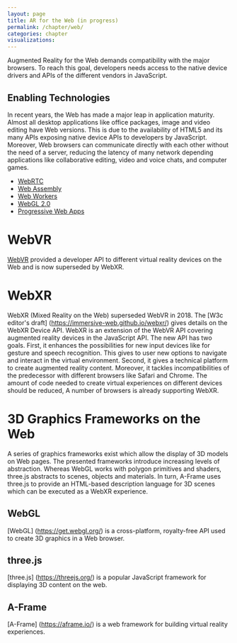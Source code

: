 ```yaml
---
layout: page
title: AR for the Web (in progress)
permalink: /chapter/web/
categories: chapter
visualizations:
---
```


Augmented Reality for the Web demands compatibility with the major browsers. To reach this goal, developers needs access to the native device drivers and APIs of the different vendors in JavaScript.

## Enabling Technologies

In recent years, the Web has made a major leap in application maturity. Almost all desktop applications like office packages, image and video editing have Web versions. This is due to the availability of HTML5 and its many APIs exposing native device APIs to developers by JavaScript.
Moreover, Web browsers can communicate directly with each other without the need of a server, reducing the latency of many network depending applications like collaborative editing, video and voice chats, and computer games.

- [WebRTC](https://webrtc.org/)
- [Web Assembly](https://webassembly.org/)
- [Web Workers](https://www.w3.org/TR/workers/)
- [WebGL 2.0](https://www.khronos.org/registry/webgl/specs/latest/2.0/)
- [Progressive Web Apps](https://developers.google.com/web/progressive-web-apps/)


# WebVR

[WebVR](https://immersive-web.github.io/webvr/) provided a developer API to different virtual reality devices on the Web and is now superseded by WebXR.

# WebXR

WebXR (Mixed Reality on the Web) superseded WebVR in 2018. The [W3c editor's draft] (https://immersive-web.github.io/webxr/)
gives details on the WebXR Device API.
WebXR is an extension of the WebVR API covering augmented reality devices in the JavaScript API. 
The new API has two goals.
First, it enhances the possibilities for new input devices like for gesture and speech recognition.
This gives to user new options to navigate and interact in the virtual environment.
Second, it gives a technical platform to create augmented reality content.
Moreover, it tackles incompatibilities of the predecessor with different browsers like Safari and Chrome. 
The amount of code needed to create virtual experiences on different devices should be reduced,
A number of browsers is already supporting WebXR.

[//]: # (QRD*19)


# 3D Graphics Frameworks on the Web

A series of graphics frameworks exist which allow the display of 3D models on Web pages.
The presented frameworks introduce increasing levels of abstraction.
Whereas WebGL works with polygon primitives and shaders, three.js abstracts to scenes, objects and materials.
In turn, A-Frame uses three.js to provide an HTML-based description language for 3D scenes which can be executed as a WebXR experience.

## WebGL

[WebGL] (https://get.webgl.org/) is a cross-platform, royalty-free API used to create 3D graphics in a Web browser.

## three.js

[three.js] (https://threejs.org/) is a popular JavaScript framework for displaying 3D content on the web.

## A-Frame

[A-Frame] (https://aframe.io/) is a web framework for building virtual reality experiences.